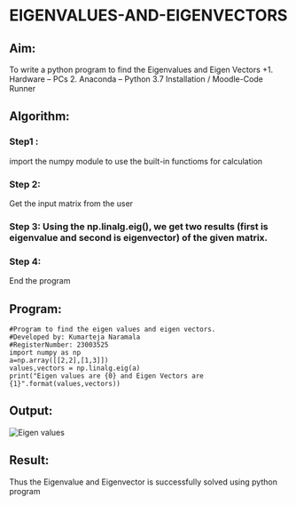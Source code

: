# EIGENVALUES-AND-EIGENVECTORS
## Aim:
To write a python program to find the Eigenvalues and Eigen Vectors
+1. 	Hardware – PCs
2. 	Anaconda – Python 3.7 Installation / Moodle-Code Runner
## Algorithm:
### Step1 : 
import the numpy module to use the built-in functioms for calculation
### Step 2: 
Get the input matrix from the user
### Step 3: Using the np.linalg.eig(),  we get two results (first is eigenvalue and second is eigenvector) of the given matrix.

### Step 4: 
End the program
## Program:
```
#Program to find the eigen values and eigen vectors.
#Developed by: Kumarteja Naramala
#RegisterNumber: 23003525
import numpy as np
a=np.array([[2,2],[1,3]])
values,vectors = np.linalg.eig(a)
print("Eigen values are {0} and Eigen Vectors are {1}".format(values,vectors))
```
## Output:
![Eigen values](https://github.com/KumarTeja751/EIGENVALUES-AND-EIGENVECTORS/assets/144947756/4597d4f8-bdc6-4832-8f69-07f2efed0d71)

## Result:
Thus the Eigenvalue and Eigenvector is successfully solved using python program

